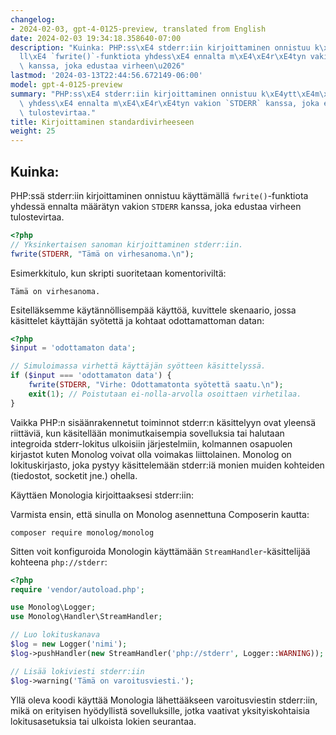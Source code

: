 ```yaml
---
changelog:
- 2024-02-03, gpt-4-0125-preview, translated from English
date: 2024-02-03 19:34:18.358640-07:00
description: "Kuinka: PHP:ss\xE4 stderr:iin kirjoittaminen onnistuu k\xE4ytt\xE4m\xE4\
  ll\xE4 `fwrite()`-funktiota yhdess\xE4 ennalta m\xE4\xE4r\xE4tyn vakion `STDERR`\
  \ kanssa, joka edustaa virheen\u2026"
lastmod: '2024-03-13T22:44:56.672149-06:00'
model: gpt-4-0125-preview
summary: "PHP:ss\xE4 stderr:iin kirjoittaminen onnistuu k\xE4ytt\xE4m\xE4ll\xE4 `fwrite()`-funktiota\
  \ yhdess\xE4 ennalta m\xE4\xE4r\xE4tyn vakion `STDERR` kanssa, joka edustaa virheen\
  \ tulostevirtaa."
title: Kirjoittaminen standardivirheeseen
weight: 25
---
```


## Kuinka:
PHP:ssä stderr:iin kirjoittaminen onnistuu käyttämällä `fwrite()`-funktiota yhdessä ennalta määrätyn vakion `STDERR` kanssa, joka edustaa virheen tulostevirtaa.

```php
<?php
// Yksinkertaisen sanoman kirjoittaminen stderr:iin.
fwrite(STDERR, "Tämä on virhesanoma.\n");
```

Esimerkkitulo, kun skripti suoritetaan komentoriviltä:
```
Tämä on virhesanoma.
```

Esitelläksemme käytännöllisempää käyttöä, kuvittele skenaario, jossa käsittelet käyttäjän syötettä ja kohtaat odottamattoman datan:
```php
<?php
$input = 'odottamaton data';

// Simuloimassa virhettä käyttäjän syötteen käsittelyssä.
if ($input === 'odottamaton data') {
    fwrite(STDERR, "Virhe: Odottamatonta syötettä saatu.\n");
    exit(1); // Poistutaan ei-nolla-arvolla osoittaen virhetilaa.
}
```

Vaikka PHP:n sisäänrakennetut toiminnot stderr:n käsittelyyn ovat yleensä riittäviä, kun käsitellään monimutkaisempia sovelluksia tai halutaan integroida stderr-lokitus ulkoisiin järjestelmiin, kolmannen osapuolen kirjastot kuten Monolog voivat olla voimakas liittolainen. Monolog on lokituskirjasto, joka pystyy käsittelemään stderr:iä monien muiden kohteiden (tiedostot, socketit jne.) ohella.

Käyttäen Monologia kirjoittaaksesi stderr:iin:

Varmista ensin, että sinulla on Monolog asennettuna Composerin kautta:
```
composer require monolog/monolog
```

Sitten voit konfiguroida Monologin käyttämään `StreamHandler`-käsittelijää kohteena `php://stderr`:

```php
<?php
require 'vendor/autoload.php';

use Monolog\Logger;
use Monolog\Handler\StreamHandler;

// Luo lokituskanava
$log = new Logger('nimi');
$log->pushHandler(new StreamHandler('php://stderr', Logger::WARNING));

// Lisää lokiviesti stderr:iin
$log->warning('Tämä on varoitusviesti.');
```

Yllä oleva koodi käyttää Monologia lähettääkseen varoitusviestin stderr:iin, mikä on erityisen hyödyllistä sovelluksille, jotka vaativat yksityiskohtaisia lokitusasetuksia tai ulkoista lokien seurantaa.
